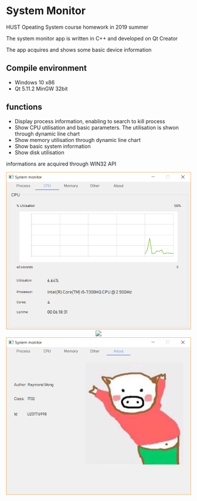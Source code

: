 # System Monitor
HUST Opeating System course homework in 2019 summer

The system monitor app is written in C++ and developed on Qt Creator

The app acquires and shows some basic device information

## Compile environment
* Windows 10 x86
* Qt 5.11.2 MinGW 32bit

## functions
* Display process information, enabling to search to kill process
* Show CPU utilisation and basic parameters. The utilisation is shwon through dynamic line chart
* Show memory utilisation through dynamic line chart
* Show basic system information
* Show disk utilisation

informations are acquired through WIN32 API

<div align="center">
    <img src="screenshoots/cpu.png">&nbsp;&nbsp;&nbsp;&nbsp;<img src="screenshoots/memory.png">&nbsp;&nbsp;&nbsp;&nbsp;<img src="screenshoots/about.png">
</div>
